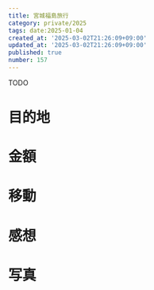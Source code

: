 ```yaml
---
title: 宮城福島旅行
category: private/2025
tags: date:2025-01-04
created_at: '2025-03-02T21:26:09+09:00'
updated_at: '2025-03-02T21:26:09+09:00'
published: true
number: 157
---
```


TODO

# 目的地


# 金額


# 移動


# 感想


# 写真

